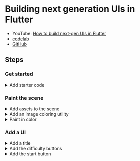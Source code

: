 # Building next generation UIs in Flutter

- YouTube: [How to build next-gen UIs in Flutter](https://www.youtube.com/watch?v=HQT8ABlgsq0)
- [codelab](https://codelabs.developers.google.com/codelabs/flutter-next-gen-uis)
- [GitHub](https://github.com/flutter/codelabs/tree/main/next-gen-ui)

## Steps

### Get started

<details>
<summary>Add starter code</summary>

![step2-add-starter-code](./assets/references/step2-add-starter-code.png)

- [Go tag](https://github.com/gzupark/flutter-next-gen-ui/tree/step2-add-starter-code)
- [Go main](https://github.com/GzuPark/flutter-next-gen-ui)

</details>

### Paint the scene

<details>
<summary>Add assets to the scene</summary>

![step3-add-assets-to-the-scene](./assets/references/step3-add-assets-to-the-scene.png)

- [Go tag](https://github.com/gzupark/flutter-next-gen-ui/tree/step3-add-assets-to-the-scene)
- [Go main](https://github.com/GzuPark/flutter-next-gen-ui)

</details>

<details>
<summary>Add an image coloring utility</summary>

![step3-add-an-image-coloring-utility](./assets/references/step3-add-an-image-coloring-utility.png)

- [Go tag](https://github.com/gzupark/flutter-next-gen-ui/tree/step3-add-an-image-coloring-utility)
- [Go main](https://github.com/GzuPark/flutter-next-gen-ui)

</details>

<details>
<summary>Paint in color</summary>

![step3-step3-paint-in-color](./assets/references/step3-paint-in-color.png)

- [Go tag](https://github.com/gzupark/flutter-next-gen-ui/tree/step3-paint-in-color)
- [Go main](https://github.com/GzuPark/flutter-next-gen-ui)

</details>

### Add a UI

<details>
<summary>Add a title</summary>

![step4-add-a-title](./assets/references/step4-add-a-title.png)

- [Go tag](https://github.com/gzupark/flutter-next-gen-ui/tree/step4-add-a-title)
- [Go main](https://github.com/GzuPark/flutter-next-gen-ui)

</details>

<details>
<summary>Add the difficulty buttons</summary>

![step4-add-the-difficulty-buttons-1](./assets/references/step4-add-the-difficulty-buttons-1.png)
![step4-add-the-difficulty-buttons-2](./assets/references/step4-add-the-difficulty-buttons-2.png)
![step4-add-the-difficulty-buttons-3](./assets/references/step4-add-the-difficulty-buttons-3.png)

- [Go tag](https://github.com/gzupark/flutter-next-gen-ui/tree/step4-add-the-difficulty-buttons)
- [Go main](https://github.com/GzuPark/flutter-next-gen-ui)

</details>

<details>
<summary>Add the start button</summary>

![step4-add-the-start-button](./assets/references/step4-add-the-start-button.png)

- [Go tag](https://github.com/gzupark/flutter-next-gen-ui/tree/step4-add-the-start-button)
- [Go main](https://github.com/GzuPark/flutter-next-gen-ui)

</details>
